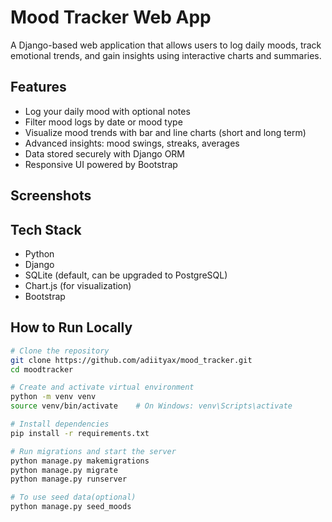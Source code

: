 # Mood Tracker Web App

A Django-based web application that allows users to log daily moods, track emotional trends, and gain insights using interactive charts and summaries.

## Features

- Log your daily mood with optional notes
- Filter mood logs by date or mood type
- Visualize mood trends with bar and line charts (short and long term)
- Advanced insights: mood swings, streaks, averages
- Data stored securely with Django ORM
- Responsive UI powered by Bootstrap

## Screenshots


## Tech Stack

- Python
- Django
- SQLite (default, can be upgraded to PostgreSQL)
- Chart.js (for visualization)
- Bootstrap

## How to Run Locally

```bash
# Clone the repository
git clone https://github.com/adiityax/mood_tracker.git
cd moodtracker

# Create and activate virtual environment
python -m venv venv
source venv/bin/activate    # On Windows: venv\Scripts\activate

# Install dependencies
pip install -r requirements.txt

# Run migrations and start the server
python manage.py makemigrations
python manage.py migrate
python manage.py runserver

# To use seed data(optional)
python manage.py seed_moods
